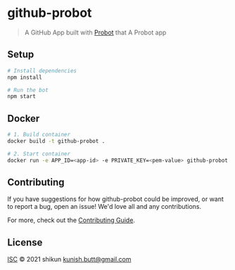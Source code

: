 # github-probot

> A GitHub App built with [Probot](https://github.com/probot/probot) that A Probot app

## Setup

```sh
# Install dependencies
npm install

# Run the bot
npm start
```

## Docker

```sh
# 1. Build container
docker build -t github-probot .

# 2. Start container
docker run -e APP_ID=<app-id> -e PRIVATE_KEY=<pem-value> github-probot
```

## Contributing

If you have suggestions for how github-probot could be improved, or want to report a bug, open an issue! We'd love all and any contributions.

For more, check out the [Contributing Guide](CONTRIBUTING.md).

## License

[ISC](LICENSE) © 2021 shikun <kunish.butt@gmail.com>

